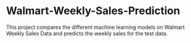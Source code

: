 # Walmart-Weekly-Sales-Prediction
This project compares the different machine learning models on Walmart Weekly Sales Data and predicts the weekly sales for the test data.
